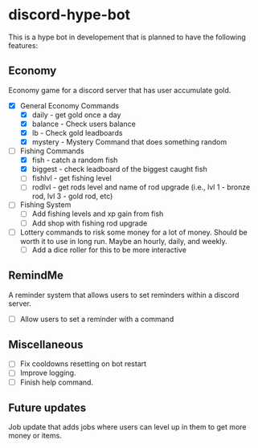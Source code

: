 # discord-hype-bot

This is a hype bot in developement that is planned to have the following features:

## Economy

Economy game for a discord server that has user accumulate gold.

- [x] General Economy Commands
    - [x] daily - get gold once a day
    - [x] balance - Check users balance
    - [x] lb - Check gold leadboards
    - [x] mystery - Mystery Command that does something random
- [ ] Fishing Commands
    - [x] fish - catch a random fish
    - [x] biggest - check leadboard of the biggest caught fish
    - [ ] fishlvl - get fishing level
    - [ ] rodlvl - get rods level and name of rod upgrade (i.e., lvl 1 - bronze rod, lvl 3 - gold rod, etc)
- [ ] Fishing System
    - [ ] Add fishing levels and xp gain from fish
    - [ ] Add shop with fishing rod upgrade
- [ ] Lottery commands to risk some money for a lot of money. Should be worth it to use in long run. Maybe an hourly, daily, and weekly.
    - [ ] Add a dice roller for this to be more interactive
## RemindMe

A reminder system that allows users to set reminders within a discord server.

- [ ] Allow users to set a reminder with a command

## Miscellaneous

- [ ] Fix cooldowns resetting on bot restart
- [ ] Improve logging.
- [ ] Finish help command.

## Future updates

Job update that adds jobs where users can level up in them to get more money or items.

